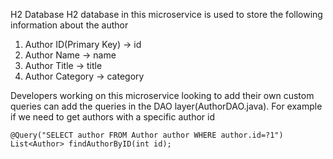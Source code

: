 H2 Database
H2 database in this microservice is used to store the following information about the author
1) Author ID(Primary Key) -> id
2) Author Name -> name
3) Author Title -> title
4) Author Category -> category

Developers working on this microservice looking to add their own custom queries can add the queries in the 
DAO layer(AuthorDAO.java).
For example if we need to get authors with a specific author id
```
@Query("SELECT author FROM Author author WHERE author.id=?1")
List<Author> findAuthorByID(int id);
``````



